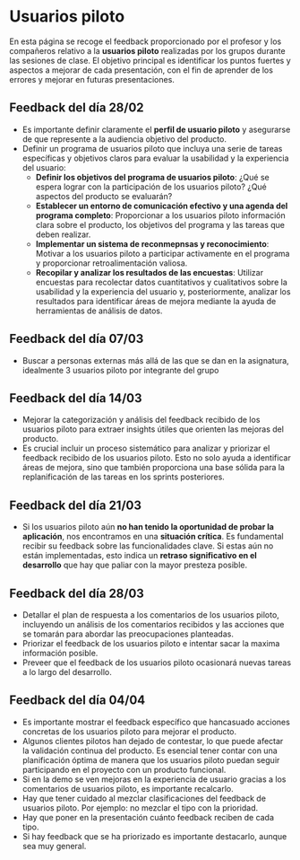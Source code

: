 # Usuarios piloto

En esta página se recoge el feedback proporcionado por el profesor y los compañeros relativo a la **usuarios piloto** realizadas por los grupos durante las sesiones de clase. El objetivo principal es identificar los puntos fuertes y aspectos a mejorar de cada presentación, con el fin de aprender de los errores y mejorar en futuras presentaciones. 

## Feedback del día 28/02
- Es importante definir claramente el **perfil de usuario piloto** y asegurarse de que represente a la audiencia objetivo del producto. 
- Definir un programa de usuarios piloto que incluya una serie de tareas específicas y objetivos claros para evaluar la usabilidad y la experiencia del usuario:
    - **Definir los objetivos del programa de usuarios piloto**: ¿Qué se espera lograr con la participación de los usuarios piloto? ¿Qué aspectos del producto se evaluarán?
    - **Establecer un entorno de comunicación efectivo y una agenda del programa completo**: Proporcionar a los usuarios piloto información clara sobre el producto, los objetivos del programa y las tareas que deben realizar.
    - **Implementar un sistema de reconmepnsas y reconocimiento**: Motivar a los usuarios piloto a participar activamente en el programa y proporcionar retroalimentación valiosa.
    - **Recopilar y analizar los resultados de las encuestas**: Utilizar encuestas para recolectar datos cuantitativos y cualitativos sobre la usabilidad y la experiencia del usuario y, posteriormente, analizar los resultados para identificar áreas de mejora mediante la ayuda de herramientas de análisis de datos.

## Feedback del día 07/03
- Buscar a personas externas más allá de las que se dan en la asignatura, idealmente 3 usuarios piloto por integrante del grupo

## Feedback del día 14/03
- Mejorar la categorización y análisis del feedback recibido de los usuarios piloto para extraer insights útiles que orienten las mejoras del producto.
- Es crucial incluir un proceso sistemático para analizar y priorizar el feedback recibido de los usuarios piloto. Esto no solo ayuda a identificar áreas de mejora, sino que también proporciona una base sólida para la replanificación de las tareas en los sprints posteriores.

## Feedback del día 21/03
- Si los usuarios piloto aún **no han tenido la oportunidad de probar la aplicación**, nos encontramos en una **situación crítica**. Es fundamental recibir su feedback sobre las funcionalidades clave. Si estas aún no están implementadas, esto indica un **retraso significativo en el desarrollo** que hay que paliar con la mayor presteza posible.

## Feedback del día 28/03
- Detallar el plan de respuesta a los comentarios de los usuarios piloto, incluyendo un análisis de los comentarios recibidos y las acciones que se tomarán para abordar las preocupaciones planteadas.
- Priorizar el feedback de los usuarios piloto e intentar sacar la maxima información posible.
- Preveer que el feedback de los usuarios piloto ocasionará nuevas tareas a lo largo del desarrollo.

## Feedback del día 04/04
- Es importante mostrar el feedback específico que hancasuado acciones concretas de los usuarios piloto para mejorar el producto.
- Algunos clientes pilotos han dejado de contestar, lo que puede afectar la validación continua del producto. Es esencial tener contar con una planificación óptima de manera que los usuarios piloto puedan seguir participando en el proyecto con un producto funcional. 
- Si en la demo se ven mejoras en la experiencia de usuario gracias a los comentarios de usuarios piloto, es importante recalcarlo.
- Hay que tener cuidado al mezclar clasificaciones del feedback de usuarios piloto. Por ejemplo: no mezclar el tipo con la prioridad.
- Hay que poner en la presentación cuánto feedback reciben de cada tipo.
- Si hay feedback que se ha priorizado es importante destacarlo, aunque sea muy general.
